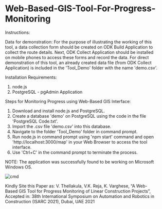 # Web-Based-GIS-Tool-For-Progress-Monitoring
Instructions:

Data for demonstration:
For the purpose of illustrating the working of this tool, a data collection form should be created on ODK Build Application to collect the route details. Next, ODK Collect Application should be installed on mobile phones to access these forms and record the data. For direct demonstration of this tool, an already created data file (from ODK Collect Application) is included in the 'Tool_Demo' folder with the name 'demo.csv'.

Installation Requirements:
1. node.js
2. PostgreSQL - pgAdmin Application

Steps for Monitoring Progress using Web-Based GIS Interface:
1. Download and install node.js and PostgreSQL.
2. Create a database 'demo' on PostgreSQL using the code in the file 'PostgreSQL Code.txt'.
3. Import the .csv file 'demo.csv' into this database.
4. Navigate to the folder 'Tool_Demo' folder in command prompt.
5. Run node.js in command prompt using 'npm start' command and open 'http://localhost:3000/map' in your Web Browser to access the tool interface.
6. Use 'Ctrl+C' in the command prompt to terminate the process.

NOTE: The application was successfully found to be working on Microsoft Windows OS.

![cmd](https://user-images.githubusercontent.com/53266112/134956177-056246bb-14ca-44c2-82c8-215d20d811e1.PNG)

Kindly Site this Paper as:
V. Thellakula, V.K. Reja, K. Varghese, “A Web-Based GIS Tool for Progress Monitoring of Linear Construction Projects”, Accepted in: 38th International Symposium on Automation and Robotics in Construction (ISARC 2021), Dubai, UAE 2021
